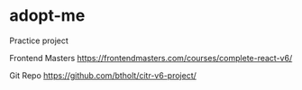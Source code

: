 # adopt-me
Practice project

Frontend Masters
https://frontendmasters.com/courses/complete-react-v6/

Git Repo
https://github.com/btholt/citr-v6-project/
